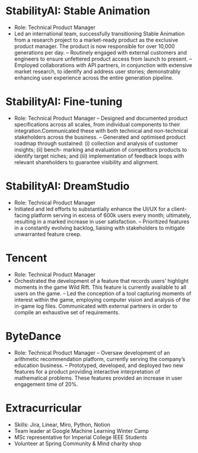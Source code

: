 # StabilityAI: Stable Animation
- Role: Technical Product Manager
- Led an international team, successfully transitioning Stable Animation from a research project to a market-ready product as the exclusive product manager. The product is now responsible for over 10,000 generations per day.
– Routinely engaged with external customers and engineers to ensure unfettered product access from launch to present.
– Employed collaborations with API partners, in conjunction with extensive market research, to identify and address user stories; demonstrably enhancing user experience across the entire generation pipeline.

# StabilityAI: Fine-tuning
- Role: Technical Product Manager
– Designed and documented product specifications across all scales, from individual components to their integration.Communicated these with both technical and non-technical stakeholders across the business.
– Generated and optimised product roadmap through sustained: (i) collection and analysis of customer insights; (ii) bench- marking and evaluation of competitors products to identify target niches; and (iii) implementation of feedback loops with relevant shareholders to guarantee visibility and alignment.

# StabilityAI: DreamStudio
- Role: Technical Product Manager
- Initiated and led efforts to substantially enhance the UI/UX for a client-facing platform serving in excess of 600k users every month; ultimately, resulting in a marked increase in user satisfaction.
– Prioritized features in a constantly evolving backlog, liaising with stakeholders to mitigate unwarranted feature creep.

# Tencent
- Role: Technical Product Manager
- Orchestrated the development of a feature that records users’ highlight moments in the game Wild Rift. This feature is currently available to all users on the game.
– Led the conception of a tool capturing moments of interest within the game, employing computer vision and analysis of the in-game log files. Communicated with external partners in order to compile an exhaustive set of requirements.

# ByteDance
- Role: Technical Product Manager
– Oversaw development of an arithmetic recommendation platform, currently serving the company’s education business.
– Prototyped, developed, and deployed two new features for a product providing interactive interpretation of mathematical problems. These features provided an increase in user engagement time of 20%.

# Extracurricular
- Skills: Jira, Linear, Miro, Python, Notion
- Team leader at Google Machine Learning Winter Camp
- MSc representative for Imperial College IEEE Students
- Volunteer at Spring Community & Mind charity shop
